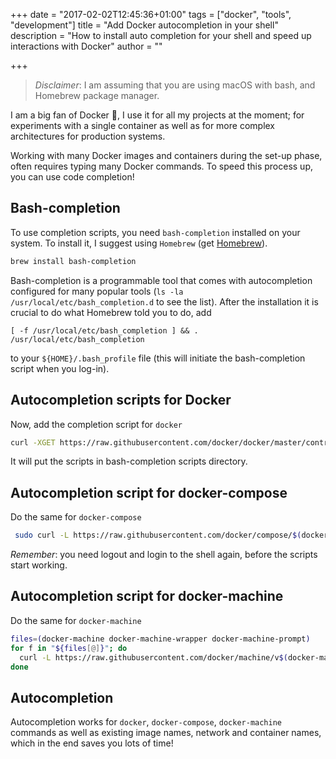 +++
date = "2017-02-02T12:45:36+01:00"
tags = ["docker", "tools", "development"]
title = "Add Docker autocompletion in your shell"
description = "How to install auto completion for your shell and speed up interactions with Docker"
author = ""

+++

> *Disclaimer*: I am assuming that you are using macOS with bash, and Homebrew package manager.

I am a big fan of Docker 🐳, I use it for all my projects at the moment; for experiments with a single container as well as for more complex architectures for production systems.

Working with many Docker images and containers during the set-up phase, often requires typing many Docker commands. To speed this process up, you can use code completion!

## Bash-completion

To use completion scripts, you need `bash-completion` installed on your system. To install it, I suggest using `Homebrew` (get [Homebrew](http://brew.sh/)).

```bash
brew install bash-completion
```

Bash-completion is a programmable tool that comes with autocompletion configured for many popular tools (`ls -la /usr/local/etc/bash_completion.d` to see the list). After the installation it is crucial to do what Homebrew told you to do, add

`
[ -f /usr/local/etc/bash_completion ] && . /usr/local/etc/bash_completion
`

to your `${HOME}/.bash_profile` file (this will initiate the bash-completion script when you log-in).

## Autocompletion scripts for Docker

Now, add the completion script for `docker`

```bash
curl -XGET https://raw.githubusercontent.com/docker/docker/master/contrib/completion/bash/docker > `brew --prefix`/etc/bash_completion.d/docker
```

It will put the scripts in bash-completion scripts directory.

## Autocompletion script for docker-compose

Do the same for `docker-compose`

```bash
 sudo curl -L https://raw.githubusercontent.com/docker/compose/$(docker-compose version --short)/contrib/completion/bash/docke-compose -o `brew --prefix`/etc/bash_completion.d/docker-compose
```

*Remember*: you need logout and login to the shell again, before the scripts start working.

## Autocompletion script for docker-machine

Do the same for `docker-machine`

```bash
files=(docker-machine docker-machine-wrapper docker-machine-prompt)
for f in "${files[@]}"; do
  curl -L https://raw.githubusercontent.com/docker/machine/v$(docker-machine --version | tr -ds ',' ' ' | awk 'NR==1{print $(3)}')/contrib/completion/bash/$f.bash > `brew --prefix`/etc/bash_completion.d/$f
done
```

## Autocompletion

Autocompletion works for `docker`, `docker-compose`, `docker-machine` commands as well as existing image names, network and container names, which in the end saves you lots of time!

